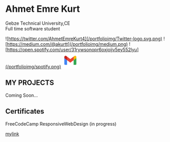 # Ahmet Emre Kurt
Gebze Technical University,CE <br> Full time software student <br>

![https://twitter.com/AhmetEmreKurt4](/portfolioimg/Twitter-logo.svg.png)
![https://medium.com/@akurtt](/portfolioimg/medium.png)
![https://open.spotify.com/user/31rywsonopr6oxjoijv5ey552lyu](/portfolioimg/spotify.png)
![mailto:akurtt2534@gmail.com](/portfolioimg/gmail.png)

## MY PROJECTS
Coming Soon...

## Certificates
FreeCodeCamp ResponsiveWebDesign (in progress)

[mylink](http://example.com)
